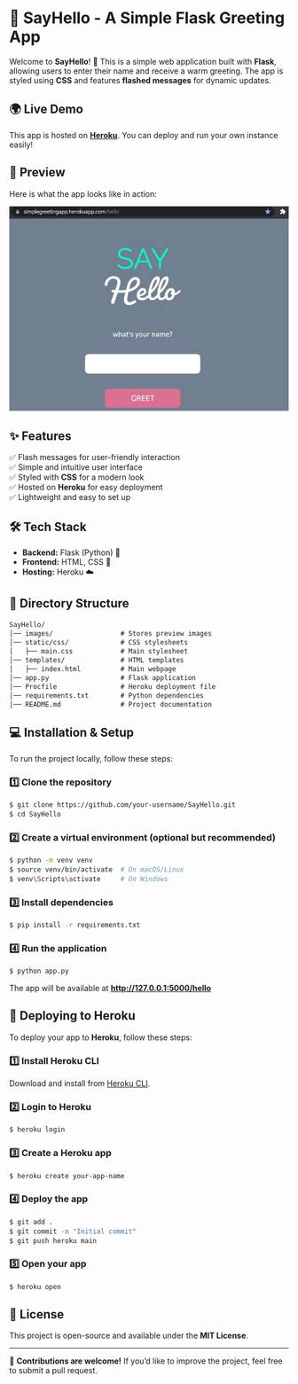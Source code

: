 # 🚀 SayHello - A Simple Flask Greeting App

Welcome to **SayHello**! 🎉 This is a simple web application built with **Flask**, allowing users to enter their name and receive a warm greeting. The app is styled using **CSS** and features **flashed messages** for dynamic updates.

## 🌍 Live Demo

This app is hosted on **[Heroku](https://www.heroku.com/)**. You can deploy and run your own instance easily!

## 📸 Preview

Here is what the app looks like in action:

![SayHello Web App](images/webapp.jpg)

## ✨ Features

✅ Flash messages for user-friendly interaction  
✅ Simple and intuitive user interface  
✅ Styled with **CSS** for a modern look  
✅ Hosted on **Heroku** for easy deployment  
✅ Lightweight and easy to set up  

## 🛠 Tech Stack

- **Backend:** Flask (Python) 🐍
- **Frontend:** HTML, CSS 🎨
- **Hosting:** Heroku ☁️

## 📂 Directory Structure

```
SayHello/
│── images/                 # Stores preview images
│── static/css/             # CSS stylesheets
│   ├── main.css            # Main stylesheet
│── templates/              # HTML templates
│   ├── index.html          # Main webpage
│── app.py                  # Flask application
│── Procfile                # Heroku deployment file
│── requirements.txt        # Python dependencies
│── README.md               # Project documentation
```

## 💻 Installation & Setup

To run the project locally, follow these steps:

### 1️⃣ Clone the repository
```sh
$ git clone https://github.com/your-username/SayHello.git
$ cd SayHello
```

### 2️⃣ Create a virtual environment (optional but recommended)
```sh
$ python -m venv venv
$ source venv/bin/activate  # On macOS/Linux
$ venv\Scripts\activate     # On Windows
```

### 3️⃣ Install dependencies
```sh
$ pip install -r requirements.txt
```

### 4️⃣ Run the application
```sh
$ python app.py
```
The app will be available at **http://127.0.0.1:5000/hello**

## 🚀 Deploying to Heroku

To deploy your app to **Heroku**, follow these steps:

### 1️⃣ Install Heroku CLI
Download and install from [Heroku CLI](https://devcenter.heroku.com/articles/heroku-cli).

### 2️⃣ Login to Heroku
```sh
$ heroku login
```

### 3️⃣ Create a Heroku app
```sh
$ heroku create your-app-name
```

### 4️⃣ Deploy the app
```sh
$ git add .
$ git commit -m "Initial commit"
$ git push heroku main
```

### 5️⃣ Open your app
```sh
$ heroku open
```

## 📜 License

This project is open-source and available under the **MIT License**.

---
🎯 **Contributions are welcome!** If you’d like to improve the project, feel free to submit a pull request.